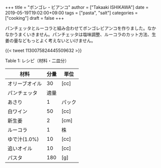+++
title = "ボンゴレ・ビアンコ"
author = ["Takaaki ISHIKAWA"]
date = 2019-05-19T19:02:00+09:00
tags = ["pasta", "salt"]
categories = ["cooking"]
draft = false
+++

パンチェッタとルーコラと組み合わせてボンゴレビアンコを作りました。なかなかうまくいきません。パンチェッタは塩味調整、ルーコラのカット方法、生姜の量などもっとよく考えないといけません。

{{< tweet 1130075824445509632 >}}

<div class="table-caption">
  <span class="table-number">Table 1</span>:
  レシピ（材料・二皿分）
</div>

| 材料      | 分量 | 単位 |
|---------|----|----|
| オリーブオイル | 30  | [cc] |
| パンチェッタ | 適量 |      |
| あさり    | 1   | パック |
| 白ワイン  | 50  | [cc] |
| 新生姜    | 2   | [cm] |
| ルーコラ  | 1   | 株   |
| ゆで汁(1.0%) | 10  | [cc] |
| 追いオイル | 10  | [cc] |
| パスタ    | 180 | [g]  |
